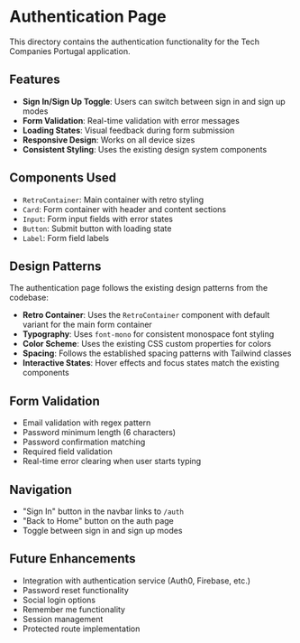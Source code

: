 # Authentication Page

This directory contains the authentication functionality for the Tech Companies Portugal application.

## Features

- **Sign In/Sign Up Toggle**: Users can switch between sign in and sign up modes
- **Form Validation**: Real-time validation with error messages
- **Loading States**: Visual feedback during form submission
- **Responsive Design**: Works on all device sizes
- **Consistent Styling**: Uses the existing design system components

## Components Used

- `RetroContainer`: Main container with retro styling
- `Card`: Form container with header and content sections
- `Input`: Form input fields with error states
- `Button`: Submit button with loading state
- `Label`: Form field labels

## Design Patterns

The authentication page follows the existing design patterns from the codebase:

- **Retro Container**: Uses the `RetroContainer` component with default variant for the main form container
- **Typography**: Uses `font-mono` for consistent monospace font styling
- **Color Scheme**: Uses the existing CSS custom properties for colors
- **Spacing**: Follows the established spacing patterns with Tailwind classes
- **Interactive States**: Hover effects and focus states match the existing components

## Form Validation

- Email validation with regex pattern
- Password minimum length (6 characters)
- Password confirmation matching
- Required field validation
- Real-time error clearing when user starts typing

## Navigation

- "Sign In" button in the navbar links to `/auth`
- "Back to Home" button on the auth page
- Toggle between sign in and sign up modes

## Future Enhancements

- Integration with authentication service (Auth0, Firebase, etc.)
- Password reset functionality
- Social login options
- Remember me functionality
- Session management
- Protected route implementation